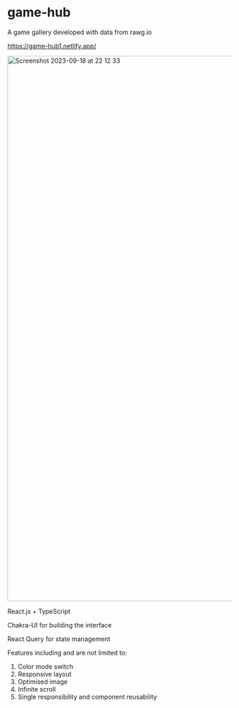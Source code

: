 # game-hub
A game gallery developed with data from rawg.io

https://game-hub1.netlify.app/

<img width="1225" alt="Screenshot 2023-09-18 at 22 12 33" src="https://github.com/AllenBoxinHao/game-hub/assets/89504311/994e723c-7b9c-4586-8358-ae22cedcedc2">

React.js + TypeScript

Chakra-UI for building the interface

React Query for state management

Features including and are not limited to:
1. Color mode switch
2. Responsive layout
3. Optimised image
4. Infinite scroll
5. Single responsibility and component reusability
